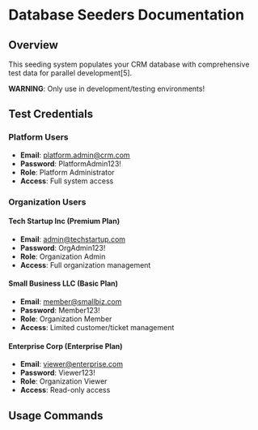 # Database Seeders Documentation

## Overview
This seeding system populates your CRM database with comprehensive test data for parallel development[5].

 **WARNING**: Only use in development/testing environments!

## Test Credentials

### Platform Users
- **Email**: platform.admin@crm.com
- **Password**: PlatformAdmin123!
- **Role**: Platform Administrator
- **Access**: Full system access

### Organization Users

#### Tech Startup Inc (Premium Plan)
- **Email**: admin@techstartup.com
- **Password**: OrgAdmin123!
- **Role**: Organization Admin
- **Access**: Full organization management

#### Small Business LLC (Basic Plan)
- **Email**: member@smallbiz.com
- **Password**: Member123!
- **Role**: Organization Member
- **Access**: Limited customer/ticket management

#### Enterprise Corp (Enterprise Plan)
- **Email**: viewer@enterprise.com
- **Password**: Viewer123!
- **Role**: Organization Viewer
- **Access**: Read-only access

## Usage Commands

